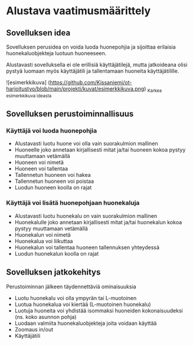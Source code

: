 # Alustava vaatimusmäärittely

## Sovelluksen idea

Sovelluksen perusidea on voida luoda huonepohjia ja sijoittaa erilaisia huonekaluobjekteja
luotuun huoneeseen.

Alustavasti sovelluksella ei ole erillisiä käyttäjätilejä, mutta jatkoideana olisi
pystyä luomaan myös käyttäjätili ja tallentamaan huoneita käyttäjätilille.

![esimerkkikuva]
(https://github.com/Kissaniemi/ot-harjoitustyo/blob/main/projekti/kuvat/esimerkkikuva.png)
<sub>Karkea esimerkkikuva ideasta</sub>

## Sovelluksen perustoiminnallisuus

### Käyttäjä voi luoda huonepohjia 

  - Alustavasti luotu huone voi olla vain suorakulmion mallinen
  - Huoneelle joko annetaan kirjallisesti mitat ja/tai huoneen kokoa pystyy muuttamaan vetämällä
  - Huoneen voi nimetä
  - Huoneen voi tallentaa
  - Tallennetun huoneen voi hakea
  - Tallennetun huoneen voi poistaa  
  - Luodun huoneen koolla on rajat
  
### Käyttäjä voi lisätä huonepohjaan huonekaluja
 
  - Alustavasti luotu huonekalu on vain suorakulmion mallinen
  - Huonekalulle joko annetaan kirjallisesti mitat ja/tai huonekalun kokoa pystyy muuttamaan vetämällä
  - Huonekalun voi nimetä
  - Huonekalua voi liikuttaa
  - Huonekalun voi tallentaa huoneen tallennuksen yhteydessä
  - Luodun huonekalun koolla on rajat
 
## Sovelluksen jatkokehitys
  
 Perustoiminnan jälkeen täydennettäviä ominaisuuksia 
 
   - Luotu huonekalu voi olla ympyrän tai L-muotoinen
   - Luotua huonekalua voi kiertää (L-muotoinen huonekalu)  
   - Luotuja huoneita voi yhdistää isommaksi huoneiden kokonaisuudeksi (ns. koko asunnon pohja)
   - Luodaan valmiita huonekaluobjekteja joita voidaan käyttää   
   - Zoomaus in/out 
   - Käyttäjätili
